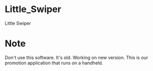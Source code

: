 # Little_Swiper
Little Swiper

# Note
Don't use this software. It's old. 
Working on new version. This is our promotion application that runs on a handheld. 
